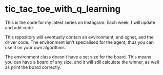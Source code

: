 # tic_tac_toe_with_q_learning

This is the code for my latest series on Instagram. Each week, I will update and add code. 

This repository will eventually contain an evvironment, and agnet, and the driver code. The environment isn't specialised for the agent, thus you can use it on your own algorithms.

The environment class doesn't have a set size for the board. This means you can have a board of any size, and it will still calculate the winner, as well as print the board correctly.
